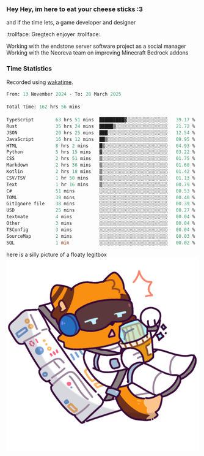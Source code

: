 ### Hey Hey, im here to eat your cheese sticks :3
and if the time lets, a game developer and designer

:trollface: Gregtech enjoyer :trollface:

Working with the endstone server software project as a social manager<br>
Working with the Neoreva team on improving Minecraft Bedrock addons

### Time Statistics
Recorded using [wakatime](https://wakatime.com).

<!--START_SECTION:waka-->

```ocaml
From: 13 November 2024 - To: 28 March 2025

Total Time: 162 hrs 56 mins

TypeScript        63 hrs 51 mins  █████████▓░░░░░░░░░░░░░░░   39.17 %
Rust              35 hrs 24 mins  █████▒░░░░░░░░░░░░░░░░░░░   21.72 %
JSON              20 hrs 25 mins  ███░░░░░░░░░░░░░░░░░░░░░░   12.54 %
JavaScript        16 hrs 12 mins  ██▒░░░░░░░░░░░░░░░░░░░░░░   09.95 %
HTML              8 hrs 2 mins    █▒░░░░░░░░░░░░░░░░░░░░░░░   04.93 %
Python            5 hrs 15 mins   ▓░░░░░░░░░░░░░░░░░░░░░░░░   03.22 %
CSS               2 hrs 51 mins   ▒░░░░░░░░░░░░░░░░░░░░░░░░   01.75 %
Markdown          2 hrs 36 mins   ▒░░░░░░░░░░░░░░░░░░░░░░░░   01.60 %
Kotlin            2 hrs 18 mins   ▒░░░░░░░░░░░░░░░░░░░░░░░░   01.42 %
CSV/TSV           1 hr 50 mins    ▒░░░░░░░░░░░░░░░░░░░░░░░░   01.13 %
Text              1 hr 16 mins    ▒░░░░░░░░░░░░░░░░░░░░░░░░   00.79 %
C#                51 mins         ░░░░░░░░░░░░░░░░░░░░░░░░░   00.53 %
TOML              39 mins         ░░░░░░░░░░░░░░░░░░░░░░░░░   00.40 %
GitIgnore file    38 mins         ░░░░░░░░░░░░░░░░░░░░░░░░░   00.39 %
USD               25 mins         ░░░░░░░░░░░░░░░░░░░░░░░░░   00.27 %
textmate          4 mins          ░░░░░░░░░░░░░░░░░░░░░░░░░   00.04 %
Other             3 mins          ░░░░░░░░░░░░░░░░░░░░░░░░░   00.04 %
TSConfig          3 mins          ░░░░░░░░░░░░░░░░░░░░░░░░░   00.04 %
SourceMap         2 mins          ░░░░░░░░░░░░░░░░░░░░░░░░░   00.03 %
SQL               1 min           ░░░░░░░░░░░░░░░░░░░░░░░░░   00.02 %
```

<!--END_SECTION:waka-->

here is a silly picture of a floaty legitbox
![Silly legitbox](goobernoback_lower.png)
